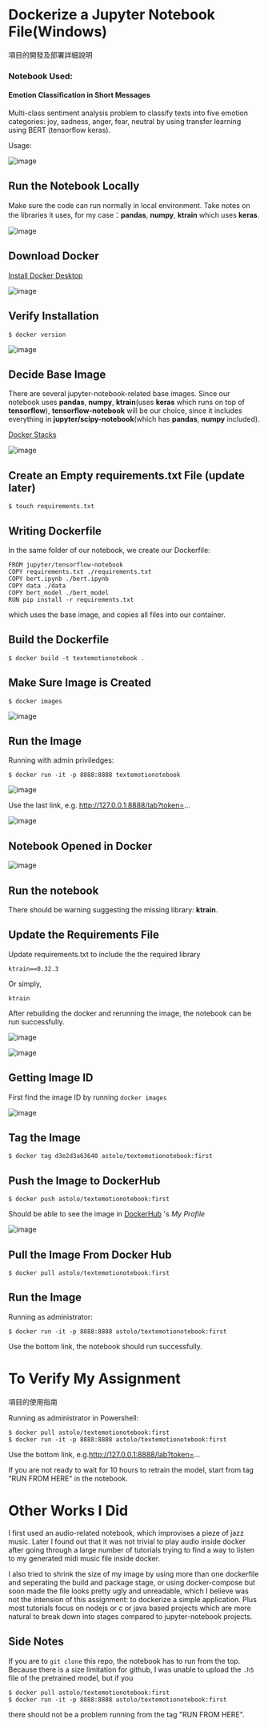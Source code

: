 # Dockerize a Jupyter Notebook File(Windows) 
項目的開發及部署詳細說明

### Notebook Used:
#### Emotion Classification in Short Messages

Multi-class sentiment analysis problem to classify texts into five emotion categories: joy, sadness, anger, fear, neutral by using transfer learning using BERT (tensorflow keras).

Usage:


![image](https://user-images.githubusercontent.com/34805810/209344802-70c30b15-7f0e-4bbd-9dfe-e81ffdaa9590.png)


## Run the Notebook Locally

Make sure the code can run normally in local environment.
Take notes on the libraries it uses, for my case：**pandas**, **numpy**, **ktrain** which uses **keras**.

![image](https://user-images.githubusercontent.com/34805810/209344421-700b5010-5c92-4a6d-a82f-2d13ee5c7876.png)

## Download Docker

[Install Docker Desktop](https://docs.docker.com/desktop/install/windows-install/)


![image](https://user-images.githubusercontent.com/34805810/209345121-398af71f-6d81-442c-9c39-115c821c9934.png)

## Verify Installation

```
$ docker version
```

![image](https://user-images.githubusercontent.com/34805810/209346454-51a04082-64b2-44c0-a83c-dce0203a32f6.png)


## Decide Base Image

There are several jupyter-notebook-related base images. 
Since our notebook uses **pandas**, **numpy**, **ktrain**(uses **keras** which runs on top of **tensorflow**),
**tensorflow-notebook** will be our choice, since it includes everything in **jupyter/scipy-notebook**(which has **pandas**, **numpy** included).

[Docker Stacks](http://www.affective-sciences.org/index.php/download_file/view/395/296/)

![image](https://user-images.githubusercontent.com/34805810/209347176-bcae691c-d366-40f4-afea-bfb7553a117e.png)


## Create an Empty requirements.txt File (update later)

```
$ touch requirements.txt
```

## Writing Dockerfile

In the same folder of our notebook, we create our Dockerfile:

```
FROM jupyter/tensorflow-notebook
COPY requirements.txt ./requirements.txt
COPY bert.ipynb ./bert.ipynb
COPY data ./data
COPY bert_model ./bert_model
RUN pip install -r requirements.txt
```

which uses the base image, and copies all files into our container.


## Build the Dockerfile

```
$ docker build -t textemotionotebook .
```

## Make Sure Image is Created

```
$ docker images
```

![image](https://user-images.githubusercontent.com/34805810/209350876-1f78baeb-fe00-4162-905c-c495f8d6b7ae.png)


## Run the Image
Running with admin priviledges:

```
$ docker run -it -p 8888:8888 textemotionotebook
```
![image](https://user-images.githubusercontent.com/34805810/209349611-7e57e403-6c0a-4764-a4d0-0fc54dd9f1db.png)


Use the last link, e.g. http://127.0.0.1:8888/lab?token=...


![image](https://user-images.githubusercontent.com/34805810/209349859-ba68532d-3641-4c16-9848-6f7a30ce5573.png)

## Notebook Opened in Docker

![image](https://user-images.githubusercontent.com/34805810/209393808-a5979705-5465-4f2c-a0ec-8de6991934e0.png)

## Run the notebook

There should be warning suggesting the missing library: **ktrain**.

## Update the Requirements File

Update requirements.txt to include the the required library
```
ktrain==0.32.3
```
Or simply,
```
ktrain
```
After rebuilding the docker and rerunning the image, the notebook can be run successfully.

![image](https://user-images.githubusercontent.com/34805810/209394073-31d45d8c-b185-4972-be09-01118c691c21.png)


![image](https://user-images.githubusercontent.com/34805810/209393944-0047b046-a036-4056-a637-ab7169c736fb.png)


## Getting Image ID

First find the image ID by running ``` docker images ```

![image](https://user-images.githubusercontent.com/34805810/209350876-1f78baeb-fe00-4162-905c-c495f8d6b7ae.png)

## Tag the Image

```
$ docker tag d3e2d3a63640 astolo/textemotionotebook:first
```

## Push the Image to DockerHub

```
$ docker push astolo/textemotionotebook:first
```




Should be able to see the image in  [DockerHub](https://hub.docker.com/repository/docker/astolo/textemotionotebook)
's *My Profile*

![image](https://user-images.githubusercontent.com/34805810/209345543-095f8423-533a-4d21-b6e6-d13526be69d6.png)

## Pull the Image From Docker Hub

```
$ docker pull astolo/textemotionotebook:first
```

## Run the Image
Running as administrator:

```
$ docker run -it -p 8888:8888 astolo/textemotionotebook:first
```

Use the bottom link, the notebook should run successfully.


# To Verify My Assignment 
項目的使用指南

Running as administrator in Powershell:
```
$ docker pull astolo/textemotionotebook:first
$ docker run -it -p 8888:8888 astolo/textemotionotebook:first
```
Use the bottom link, e.g.http://127.0.0.1:8888/lab?token=...



If you are not ready to wait for 10 hours to retrain the model, start from tag "RUN FROM HERE" in the notebook.

# Other Works I Did

I first used an audio-related notebook, which improvises a pieze of jazz music. Later I found out that it was not trivial to play audio inside docker after going through a large number of tutorials trying to find a way to listen to my generated midi music file inside docker. 

I also tried to shrink the size of my image by using more than one dockerfile and seperating the build and package stage, or using docker-compose but soon made the file looks pretty ugly and unreadable, which I believe was not the intension of this assignment: to dockerize a simple application. Plus most tutorials focus on nodejs or c or java based projects which are more natural to break down into stages compared to jupyter-notebook projects. 

## Side Notes
If you are to ```git clone``` this repo, the notebook has to run from the top. Because there is a size limitation for github, I was unable to upload the ```.h5``` file of the pretrained model, but if you
```
$ docker pull astolo/textemotionotebook:first
$ docker run -it -p 8888:8888 astolo/textemotionotebook:first
```
there should not be a problem running from the tag "RUN FROM HERE".
